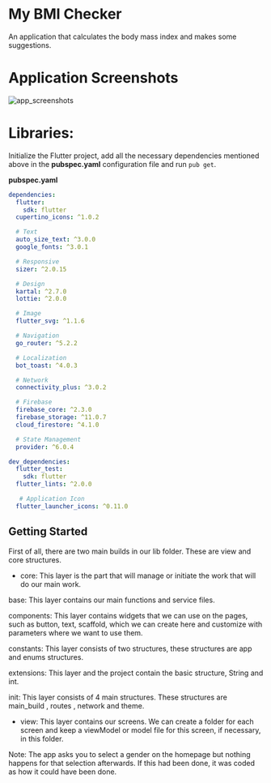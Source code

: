 # My BMI Checker

An application that calculates the body mass index and makes some suggestions.

# Application Screenshots

![app_screenshots](https://user-images.githubusercontent.com/105479937/207308161-62731a7a-95ca-4cf5-9415-0b9885ea3f7c.png)

# Libraries:

Initialize the Flutter project, add all the necessary dependencies mentioned above in the **pubspec.yaml** configuration file and run `pub get`.

**pubspec.yaml**
```yaml
dependencies:
  flutter:
    sdk: flutter
  cupertino_icons: ^1.0.2

  # Text
  auto_size_text: ^3.0.0
  google_fonts: ^3.0.1

  # Responsive
  sizer: ^2.0.15

  # Design
  kartal: ^2.7.0
  lottie: ^2.0.0

  # Image
  flutter_svg: ^1.1.6

  # Navigation
  go_router: ^5.2.2

  # Localization
  bot_toast: ^4.0.3

  # Network
  connectivity_plus: ^3.0.2

  # Firebase
  firebase_core: ^2.3.0
  firebase_storage: ^11.0.7
  cloud_firestore: ^4.1.0

  # State Management
  provider: ^6.0.4

dev_dependencies:
  flutter_test:
    sdk: flutter
  flutter_lints: ^2.0.0

   # Application Icon
  flutter_launcher_icons: ^0.11.0
  ```

## Getting Started

First of all, there are two main builds in our lib folder. These are view and core structures.

- core: This layer is the part that will manage or initiate the work that will do our main work.

base: This layer contains our main functions and service files.

components: This layer contains widgets that we can use on the pages, such as button, text, scaffold, which we can create here and customize with parameters where we want to use them.

constants: This layer consists of two structures, these structures are app and enums structures.

extensions: This layer and the project contain the basic structure, String and int.

init: This layer consists of 4 main structures. These structures are main_build , routes , network and theme.

- view: This layer contains our screens. We can create a folder for each screen and keep a viewModel or model file for this screen, if necessary, in this folder.

Note: The app asks you to select a gender on the homepage but nothing happens for that selection afterwards. If this had been done, it was coded as how it could have been done.
